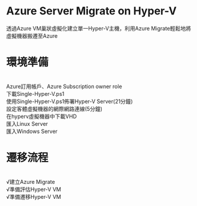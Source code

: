 # Azure Server Migrate on Hyper-V
 透過Azure VM巢狀虛擬化建立單一Hyper-V主機，利用Azure Migrate輕鬆地將虛擬機器搬遷至Azure

<h1>環境準備</h1><br>
Azure訂用帳戶、Azure Subscription owner role<br>
下載Single-Hyper-V.ps1<br>
使用Single-Hyper-V.ps1佈署Hyper-V Server(21分鐘)<br> 
設定客體虛擬機器的網際網路連線(5分鐘)<br> 
在hyperv虛擬機器中下載VHD<br>
匯入Linux Server<br>
匯入Windows Server<br>

<h1>遷移流程</h1><br>
 √建立Azure Migrate<br>
 √準備評估Hyper-V VM<br>
 √準備遷移Hyper-V VM<br>

